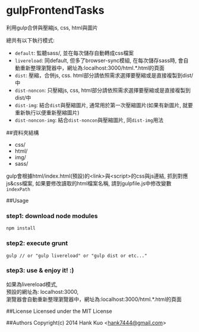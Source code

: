 gulpFrontendTasks
===================

利用gulp合併與壓縮js, css, html與圖片

總共有以下執行模式: 

* `default`: 監聽sass/, 並在每次儲存自動轉成css檔案
* `livereload`: 同default, 但多了browser-sync模組, 在每次儲存sass時, 會自動重新整理瀏覽器中，網址為:localhost:3000/html.*.html的頁面
* `dist`: 壓縮，合併js, css. html部分請依照需求選擇要壓縮或是直接複製到dist/中
* `dist-noncon`: 只壓縮js, css, html部分請依照需求選擇要壓縮或是直接複製到dist/中
* `dist-img`: 結合`dist`與壓縮圖片, 通常用於第一次壓縮圖片(如果有新圖片, 就要重新執行以便重新壓縮圖片)
* `dist-noncon-img`: 結合`dist-noncon`與壓縮圖片, 同`dist-img`用法

##資料夾結構
+ css/
+ html/
+ img/
+ sass/

gulp會根據html/index.html\(預設\)的\<link>與\<script>的css與js連結, 抓到對應js&css檔案,
如果要修改讀取的html檔案名稱, 請到gulpfile.js中修改變數`indexPath`



##Usage

### step1: download node modules
```
npm install
```

### step2: execute grunt

```
gulp // or "gulp livereload" or "gulp dist or etc..."

```

### step3: use & enjoy it! :)
如果為livereload模式, <br>
預設的網址為: localhost:3000, <br>
瀏覽器會自動重新整理瀏覽器中，網址為:localhost:3000/html.*.html的頁面

 
##License
Licensed under the MIT License
 
##Authors
Copyright(c) 2014 Hank Kuo <<hank7444@gmail.com>>
